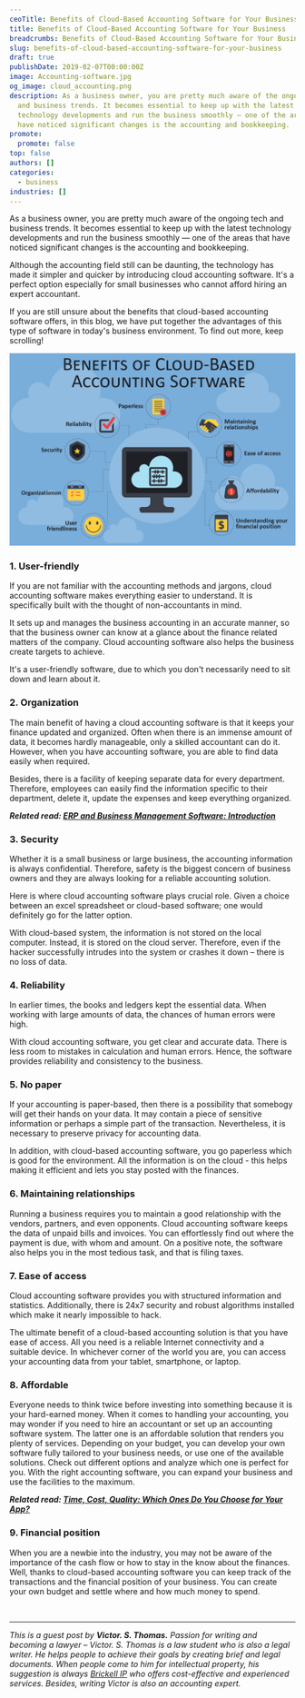 ```yaml
---
ceoTitle: Benefits of Cloud-Based Accounting Software for Your Business
title: Benefits of Cloud-Based Accounting Software for Your Business
breadcrumbs: Benefits of Cloud-Based Accounting Software for Your Business
slug: benefits-of-cloud-based-accounting-software-for-your-business
draft: true
publishDate: 2019-02-07T00:00:00Z
image: Accounting-software.jpg
og_image: cloud_accounting.png
description: As a business owner, you are pretty much aware of the ongoing tech
  and business trends. It becomes essential to keep up with the latest
  technology developments and run the business smoothly — one of the areas that
  have noticed significant changes is the accounting and bookkeeping.
promote:
  promote: false
top: false
authors: []
categories:
  - business
industries: []
---
```

As a business owner, you are pretty much aware of the ongoing tech and business trends. It becomes essential to keep up with the latest technology developments and run the business smoothly — one of the areas that have noticed significant changes is the accounting and bookkeeping.

Although the accounting field still can be daunting, the technology has made it simpler and quicker by introducing cloud accounting software. It's a perfect option especially for small businesses who cannot afford hiring an expert accountant.

If you are still unsure about the benefits that cloud-based accounting software offers, in this blog, we have put together the advantages of this type of software in today's business environment. To find out more, keep scrolling!

![Benefits of cloud-based accounting software](cloud-accounting-benefits.png)

### 1. User-friendly

If you are not familiar with the accounting methods and jargons, cloud accounting software makes everything easier to understand. It is specifically built with the thought of non-accountants in mind.

It sets up and manages the business accounting in an accurate manner, so that the business owner can know at a glance about the finance related matters of the company. Cloud accounting software also helps the business create targets to achieve.

It's a user-friendly software, due to which you don't necessarily need to sit down and learn about it.

### 2. Organization

The main benefit of having a cloud accounting software is that it keeps your finance updated and organized. Often when there is an immense amount of data, it becomes hardly manageable, only a skilled accountant can do it. However, when you have accounting software, you are able to find data easily when required.

Besides, there is a facility of keeping separate data for every department. Therefore, employees can easily find the information specific to their department, delete it, update the expenses and keep everything organized.

***Related read: [ERP and Business Management Software: Introduction](https://anadea.info/blog/erp-and-business-management-software-introduction)***

### 3. Security

Whether it is a small business or large business, the accounting information is always confidential. Therefore, safety is the biggest concern of business owners and they are always looking for a reliable accounting solution.

Here is where cloud accounting software plays crucial role. Given a choice between an excel spreadsheet or cloud-based software; one would definitely go for the latter option.

With cloud-based system, the information is not stored on the local computer. Instead, it is stored on the cloud server. Therefore, even if the hacker successfully intrudes into the system or crashes it down – there is no loss of data.

### 4. Reliability

In earlier times, the books and ledgers kept the essential data. When working with large amounts of data, the chances of human errors were high.

With cloud accounting software, you get clear and accurate data. There is less room to mistakes in calculation and human errors. Hence, the software provides reliability and consistency to the business.

### 5. No paper

If your accounting is paper-based, then there is a possibility that somebogy will get their hands on your data. It may contain a piece of sensitive information or perhaps a simple part of the transaction. Nevertheless, it is necessary to preserve privacy for accounting data.

In addition, with cloud-based accounting software, you go paperless which is good for the environment. All the information is on the cloud - this helps making it efficient and lets you stay posted with the finances.

### 6. Maintaining relationships

Running a business requires you to maintain a good relationship with the vendors, partners, and even opponents. Cloud accounting software keeps the data of unpaid bills and invoices. You can effortlessly find out where the payment is due, with whom and amount. On a positive note, the software also helps you in the most tedious task, and that is filing taxes.

### 7. Ease of access

Cloud accounting software provides you with structured information and statistics. Additionally, there is 24x7 security and robust algorithms installed which make it nearly impossible to hack.

The ultimate benefit of a cloud-based accounting solution is that you have ease of access. All you need is a reliable Internet connectivity and a suitable device. In whichever corner of the world you are, you can access your accounting data from your tablet, smartphone, or laptop.

### 8. Affordable

Everyone needs to think twice before investing into something because it is your hard-earned money. When it comes to handling your accounting, you may wonder if you need to hire an accountant or set up an accounting software system. The latter one is an affordable solution that renders you plenty of services. Depending on your budget, you can develop your own software fully tailored to your business needs, or use one of the available solutions. Check out different options and analyze which one is perfect for you. With the right accounting software, you can expand your business and use the facilities to the maximum.

***Related read: [Time, Cost, Quality: Which Ones Do You Choose for Your App?](https://anadea.info/blog/time-quality-cost-which-ones-do-you-choose-for-your-app)***

### 9. Financial position

When you are a newbie into the industry, you may not be aware of the importance of the cash flow or how to stay in the know about the finances. Well, thanks to cloud-based accounting software you can keep track of the transactions and the financial position of your business. You can create your own budget and settle where and how much money to spend.


<br />

---
*This is a guest post by **Victor. S. Thomas.** Passion for writing and becoming a lawyer – Victor. S. Thomas is a law student who is also a legal writer. He helps people to achieve their goals by creating brief and legal documents. When people come to him for intellectual property, his suggestion is always <a href="https://www.brickellip.com/" target="_blank">Brickell IP</a> who offers cost-effective and experienced services. Besides, writing Victor is also an accounting expert.*
